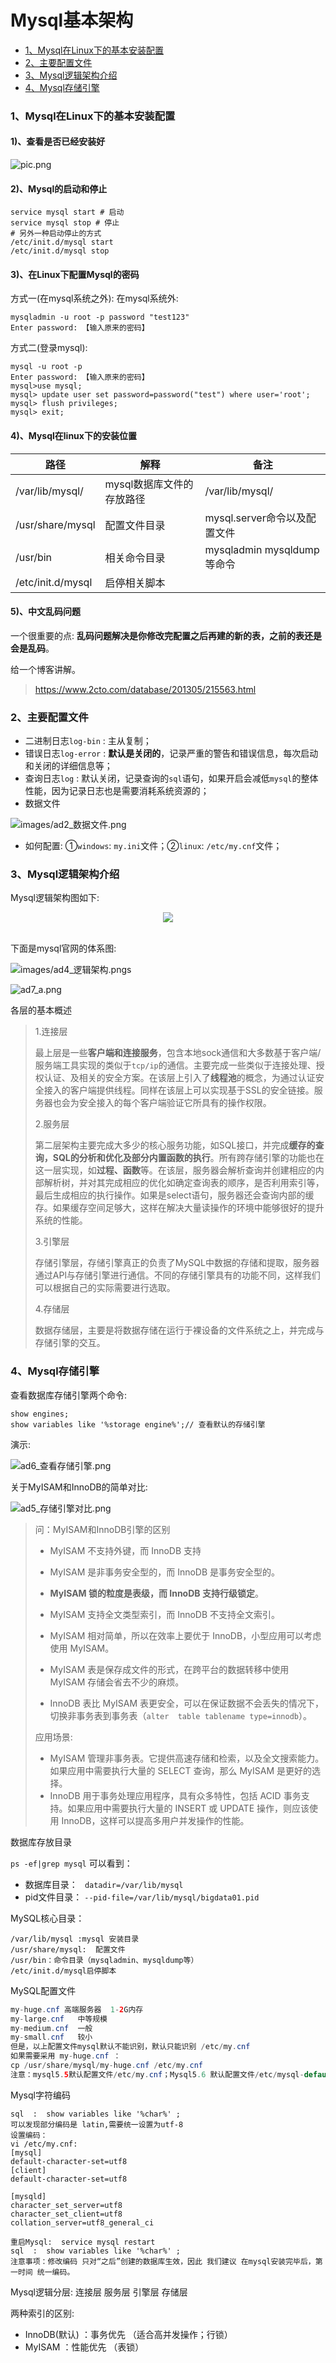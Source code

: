 # Mysql基本架构

  * [1、Mysql在Linux下的基本安装配置](#1mysql在linux下的基本安装配置)
  * [2、主要配置文件](#2主要配置文件)
  * [3、Mysql逻辑架构介绍](#3mysql逻辑架构介绍)
  * [4、Mysql存储引擎](#4mysql存储引擎)

### 1、Mysql在Linux下的基本安装配置

#### 1)、查看是否已经安装好

![pic.png](images/ad1_.png)

#### 2)、Mysql的启动和停止

```shell
service mysql start # 启动
service mysql stop # 停止
# 另外一种启动停止的方式
/etc/init.d/mysql start
/etc/init.d/mysql stop
```

#### 3)、在Linux下配置Mysql的密码

方式一(在mysql系统之外):
在mysql系统外:

```shell
mysqladmin -u root -p password "test123"
Enter password: 【输入原来的密码】
```

方式二(登录mysql):

```shell
mysql -u root -p
Enter password: 【输入原来的密码】
mysql>use mysql;
mysql> update user set password=password("test") where user='root';
mysql> flush privileges;
mysql> exit;      
```

#### 4)、Mysql在linux下的安装位置

| 路径              | 解释                      | 备注                         |
| ----------------- | ------------------------- | ---------------------------- |
| /var/lib/mysql/   | mysql数据库文件的存放路径 | /var/lib/mysql/              |
| /usr/share/mysql  | 配置文件目录              | mysql.server命令以及配置文件 |
| /usr/bin          | 相关命令目录              | mysqladmin mysqldump等命令   |
| /etc/init.d/mysql | 启停相关脚本              |                              |

#### 5)、中文乱码问题

一个很重要的点: **乱码问题解决是你修改完配置之后再建的新的表，之前的表还是会是乱码**。

给一个博客讲解。

> https://www.2cto.com/database/201305/215563.html

### 2、主要配置文件

* 二进制日志`log-bin` : 主从复制；
* 错误日志`log-error` : **默认是关闭的**，记录严重的警告和错误信息，每次启动和关闭的详细信息等；
* 查询日志`log` : 默认关闭，记录查询的`sql`语句，如果开启会减低`mysql`的整体性能，因为记录日志也是需要消耗系统资源的；
* 数据文件

![images/ad2_数据文件.png](images/ad2_数据文件.png)

* 如何配置: ①`windows`: `my.ini`文件；②`linux`: `/etc/my.cnf`文件；

### 3、Mysql逻辑架构介绍

Mysql逻辑架构图如下:

<div align="center"> <img src="images/ad3_mysql服务器逻辑架构图.png"></div><br>

下面是mysql官网的体系图:

![images/ad4_逻辑架构.pngs](images/ad4_逻辑架构.png)

![ad7_a.png](images/ad7_a.png)

各层的基本概述

> 1.连接层
>
> 最上层是一些**客户端和连接服务**，包含本地sock通信和大多数基于客户端/服务端工具实现的类似于`tcp/ip`的通信。主要完成一些类似于连接处理、授权认证、及相关的安全方案。在该层上引入了**线程池**的概念，为通过认证安全接入的客户端提供线程。同样在该层上可以实现基于SSL的安全链接。服务器也会为安全接入的每个客户端验证它所具有的操作权限。
>
> 2.服务层
>
> 第二层架构主要完成大多少的核心服务功能，如SQL接口，并完成**缓存的查询，SQL的分析和优化及部分内置函数的执行**。所有跨存储引擎的功能也在这一层实现，如**过程、函数**等。在该层，服务器会解析查询并创建相应的内部解析树，并对其完成相应的优化如确定查询表的顺序，是否利用索引等，最后生成相应的执行操作。如果是select语句，服务器还会查询内部的缓存。如果缓存空间足够大，这样在解决大量读操作的环境中能够很好的提升系统的性能。
>
> 3.引擎层
>
> 存储引擎层，存储引擎真正的负责了MySQL中数据的存储和提取，服务器通过APl与存储引擎进行通信。不同的存储引擎具有的功能不同，这样我们可以根据自己的实际需要进行选取。
>
> 4.存储层
>
> 数据存储层，主要是将数据存储在运行于裸设备的文件系统之上，并完成与存储引擎的交互。

### 4、Mysql存储引擎

查看数据库存储引擎两个命令:

```mysql
show engines;
show variables like '%storage engine%';// 查看默认的存储引擎
```

演示:

![ad6_查看存储引擎.png](images/ad6_查看存储引擎.png)

关于MyISAM和InnoDB的简单对比:

![ad5_存储引擎对比.png](images/ad5_存储引擎对比.png)

> 问：MyISAM和InnoDB引擎的区别
>
> - MyISAM 不支持外键，而 InnoDB 支持
>
> - MyISAM 是非事务安全型的，而 InnoDB 是事务安全型的。
>
> - **MyISAM 锁的粒度是表级，而 InnoDB 支持行级锁定**。
>
> - MyISAM 支持全文类型索引，而 InnoDB 不支持全文索引。
>
> - MyISAM 相对简单，所以在效率上要优于 InnoDB，小型应用可以考虑使用 MyISAM。
>
> - MyISAM 表是保存成文件的形式，在跨平台的数据转移中使用 MyISAM 存储会省去不少的麻烦。
>
> - InnoDB 表比 MyISAM 表更安全，可以在保证数据不会丢失的情况下，切换非事务表到事务表（`alter  table tablename type=innodb`）。
>
> 应用场景:
> * MyISAM 管理非事务表。它提供高速存储和检索，以及全文搜索能力。如果应用中需要执行大量的 SELECT 查询，那么 MyISAM 是更好的选择。
> * InnoDB 用于事务处理应用程序，具有众多特性，包括 ACID 事务支持。如果应用中需要执行大量的 INSERT 或 UPDATE 操作，则应该使用 InnoDB，这样可以提高多用户并发操作的性能。
>





数据库存放目录

`ps -ef|grep mysql`  可以看到：

* 数据库目录：   `  datadir=/var/lib/mysql `
* pid文件目录： `--pid-file=/var/lib/mysql/bigdata01.pid`

MySQL核心目录：

```shell
/var/lib/mysql :mysql 安装目录
/usr/share/mysql:  配置文件
/usr/bin：命令目录（mysqladmin、mysqldump等）
/etc/init.d/mysql启停脚本
```

  MySQL配置文件

```java
my-huge.cnf	高端服务器  1-2G内存
my-large.cnf   中等规模
my-medium.cnf  一般
my-small.cnf   较小
但是，以上配置文件mysql默认不能识别，默认只能识别 /etc/my.cnf
如果需要采用 my-huge.cnf ：
cp /usr/share/mysql/my-huge.cnf /etc/my.cnf
注意：mysql5.5默认配置文件/etc/my.cnf；Mysql5.6 默认配置文件/etc/mysql-default.cnf
```

Mysql字符编码

```mysql
sql  :  show variables like '%char%' ;
可以发现部分编码是 latin,需要统一设置为utf-8
设置编码：
vi /etc/my.cnf:
[mysql]
default-character-set=utf8
[client]
default-character-set=utf8

[mysqld]
character_set_server=utf8
character_set_client=utf8
collation_server=utf8_general_ci

重启Mysql:  service mysql restart
sql  :  show variables like '%char%' ;
注意事项：修改编码 只对“之后”创建的数据库生效，因此 我们建议 在mysql安装完毕后，第一时间 统一编码。
```

Mysql逻辑分层: 连接层 服务层 引擎层 存储层

两种索引的区别:
* InnoDB(默认) ：事务优先 （适合高并发操作；行锁）
* MyISAM ：性能优先  （表锁）
